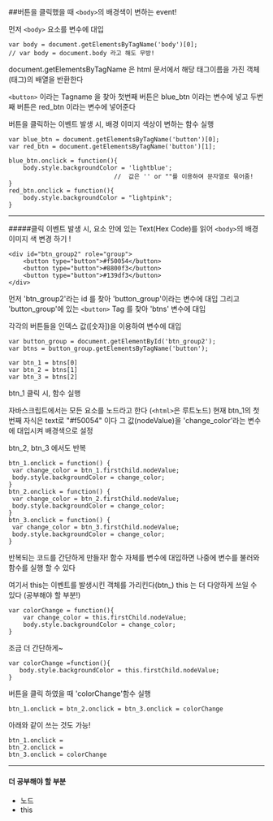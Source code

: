 ##버튼을 클릭했을 때 `<body>`의 배경색이 변하는 event!

먼저 `<body>` 요소를 변수에 대입
```
var body = document.getElementsByTagName('body')[0];
// var body = document.body 라고 해도 무방!
```

document.getElementsByTagName 은 
html 문서에서 해당 태그이름을 가진 객체(태그)의 배열을 반환한다

`<button>` 이라는 Tagname 을 찾아 
첫번째 버튼은 blue_btn 이라는 변수에 넣고 두번째 버튼은 red_btn 이라는 변수에 넣어준다

버튼을 클릭하는 이벤트 발생 시, 배경 이미지 색상이 변하는 함수 실행 
```
var blue_btn = document.getElementsByTagName('button')[0];
var red_btn = document.getElementsByTagName('button')[1];

blue_btn.onclick = function(){
    body.style.backgroundColor = 'lightblue'; 
                             //  값은 '' or ""를 이용하여 문자열로 묶어줌!
}
red_btn.onclick = function(){
    body.style.backgroundColor = "lightpink";
}
```

---

#####클릭 이벤트 발생 시, 요소 안에 있는 Text(Hex Code)를 읽어
`<body>`의 배경 이미지 색 변경 하기 !

```
<div id="btn_group2" role="group">
    <button type="button">#f50054</button>
    <button type="button">#8800f3</button>
    <button type="button">#139df3</button>
</div>
```


먼저 'btn_group2'라는 id 를 찾아 'button_group'이라는 변수에 대입
그리고 'button_group'에 있는 `<button>` Tag 를 찾아 'btns' 변수에 대입

각각의 버튼들을 인덱스 값([숫자])을 이용하여 변수에 대입
```
var button_group = document.getElementById('btn_group2');
var btns = button_group.getElementsByTagName('button');

var btn_1 = btns[0]
var btn_2 = btns[1]
var btn_3 = btns[2]
```


btn_1 클릭 시, 함수 실행

자바스크립트에서는 모든 요소를 노드라고 한다 (`<html>`은 루트노드)
현재 btn_1의 첫번째 자식은 text로 "#f50054" 이다
그 값(nodeValue)을 'change_color'라는 변수에 대입시켜 배경색으로 설정

btn_2, btn_3 에서도 반복
```
btn_1.onclick = function() {
 var change_color = btn_1.firstChild.nodeValue;
 body.style.backgroundColor = change_color;
}
btn_2.onclick = function() {
 var change_color = btn_2.firstChild.nodeValue;
 body.style.backgroundColor = change_color;
}
btn_3.onclick = function() {
 var change_color = btn_3.firstChild.nodeValue;
 body.style.backgroundColor = change_color;
}
```

반복되는 코드를 간단하게 만들자!
함수 자체를 변수에 대입하면 나중에 변수를 불러와 함수를 실행 할 수 있다

여기서 this는 이벤트를 발생시킨 객체를 가리킨다(btn_)
this 는 더 다양하게 쓰일 수 있다 (공부해야 할 부분!) 
```
var colorChange = function(){
    var change_color = this.firstChild.nodeValue;
    body.style.backgroundColor = change_color;
}
```

조금 더 간단하게~
```
var colorChange =function(){
   body.style.backgroundColor = this.firstChild.nodeValue;
}
```

버튼을 클릭 하였을 때 'colorChange'함수 실행 
```
btn_1.onclick = btn_2.onclick = btn_3.onclick = colorChange
```
아래와 같이 쓰는 것도 가능!
```
btn_1.onclick =
btn_2.onclick =
btn_3.onclick = colorChange
```




---
#### 더 공부해야 할 부분
- 노드
- this
